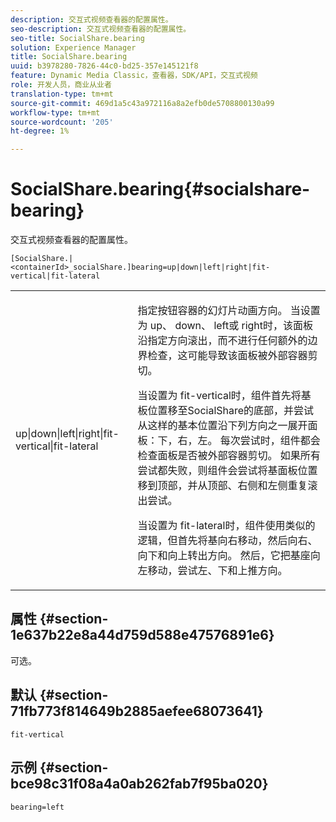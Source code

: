 ```yaml
---
description: 交互式视频查看器的配置属性。
seo-description: 交互式视频查看器的配置属性。
seo-title: SocialShare.bearing
solution: Experience Manager
title: SocialShare.bearing
uuid: b3978280-7826-44c0-bd25-357e145121f8
feature: Dynamic Media Classic，查看器，SDK/API，交互式视频
role: 开发人员，商业从业者
translation-type: tm+mt
source-git-commit: 469d1a5c43a972116a8a2efb0de5708800130a99
workflow-type: tm+mt
source-wordcount: '205'
ht-degree: 1%

---
```



# SocialShare.bearing{#socialshare-bearing}

交互式视频查看器的配置属性。

`[SocialShare.|<containerId>_socialShare.]bearing=up|down|left|right|fit-vertical|fit-lateral`

<table id="table_441553CD34C94A58A9D7CBF772DEDDB6"> 
 <tbody> 
  <tr> 
   <td colname="col1"> <p> <span class="codeph"> up|down|left|right|fit-vertical|fit-lateral</span> </p> </td> 
   <td colname="col2"> <p> 指定按钮容器的幻灯片动画方向。 当设置为<span class="codeph"> up</span>、<span class="codeph"> down</span>、<span class="codeph"> left</span>或<span class="codeph"> right</span>时，该面板沿指定方向滚出，而不进行任何额外的边界检查，这可能导致该面板被外部容器剪切。 </p> <p>当设置为<span class="codeph"> fit-vertical</span>时，组件首先将基板位置移至SocialShare的底部，并尝试从这样的基本位置沿下列方向之一展开面板：下，右，左。 每次尝试时，组件都会检查面板是否被外部容器剪切。 如果所有尝试都失败，则组件会尝试将基面板位置移到顶部，并从顶部、右侧和左侧重复滚出尝试。 </p> <p>当设置为<span class="codeph"> fit-lateral</span>时，组件使用类似的逻辑，但首先将基向右移动，然后向右、向下和向上转出方向。 然后，它把基座向左移动，尝试左、下和上推方向。 </p> </td> 
  </tr> 
 </tbody> 
</table>

## 属性 {#section-1e637b22e8a44d759d588e47576891e6}

可选。

## 默认 {#section-71fb773f814649b2885aefee68073641}

`fit-vertical`

## 示例 {#section-bce98c31f08a4a0ab262fab7f95ba020}

```
bearing=left
```

